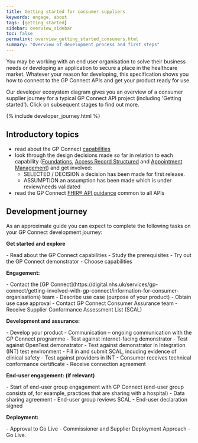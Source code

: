 ```yaml
---
title: Getting started for consumer suppliers
keywords: engage, about
tags: [getting_started]
sidebar: overview_sidebar
toc: false
permalink: overview_getting_started_consumers.html
summary: "Overview of development process and first steps"
---
```


You may be working with an end user organisation to solve their business needs or developing an application to secure a place in the healthcare market. Whatever your reason for developing, this specification shows you how to connect to the GP Connect APIs and get your product ready for use.

Our developer ecosystem diagram gives you an overview of a consumer supplier journey for a typical GP Connect API project (including 'Getting started'). Click on subsequent stages to find out more.

{% include developer_journey.html %}

## Introductory topics ##

- read about the GP Connect [capabilities](overview_priority_capabilities.html)
- look through the design decisions made so far in relation to each capability ([Foundations](foundations_design.html), [Access Record Structured](accessrecord_structured_design.html) and [Appointment Management](appointments_design.html)) and get involved:
	- <span class="label label-success">SELECTED</span> / <span class="label label-info">DECISION</span> a decision has been made for first release.
	- <span class="label label-warning">ASSUMPTION</span> an assumption has been made which is under review/needs validated
- read the GP Connect [FHIR&reg; API guidance](development_fhir_api_guidance.html) common to all APIs

## Development journey ##

As an approximate guide you can expect to complete the following tasks on your GP Connect development journey:

<p><strong>Get started and explore</strong></p>
- Read about the GP Connect capabilities
- Study the prerequisites
- Try out the GP Connect demonstrator
- Choose capabilities
<p><strong>Engagement:</strong></p>
- Contact the [GP Connect](https://digital.nhs.uk/services/gp-connect/getting-involved-with-gp-connect/information-for-consumer-organisations) team
- Describe use case (purpose of your product)
- Obtain use case approval
- Contact GP Connect Consumer Assurance team
- Receive Supplier Conformance Assessment List (SCAL)
<p><strong>Development and assurance:</strong></p>
- Develop your product
- Communication – ongoing communication with the GP Connect programme
- Test against internet-facing demonstrator
- Test against OpenTest demonstrator
- Test against demonstrator in Integration (INT) test environment
- Fill in and submit SCAL, incuding evidence of clinical safety
- Test against providers in INT
- Consumer receives technical conformance certificate
- Receive connection agreement
<p><strong>End-user engagement: (if relevant)</strong></p>
- Start of end-user group engagement with GP Connect (end-user group consists of, for example, practices that are sharing with a hospital)
- Data sharing agreement
- End-user group reviews SCAL
- End-user declaration signed
<p><strong>Deployment:</strong></p>
- Approval to Go Live
- Commissioner and Supplier Deployment Approach
- Go Live.






